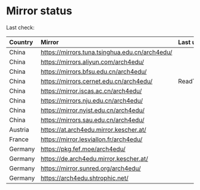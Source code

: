 <script src="./time.js"></script>
# Mirror status
Last check: <script type="text/javascript">localize(1748946492.8467968);</script>

|Country|Mirror|Last update|
|:------|:-----|:----------|
|China|https://mirrors.tuna.tsinghua.edu.cn/arch4edu/|<script type="text/javascript">localize(1748933465);</script>|
|China|https://mirrors.aliyun.com/arch4edu/|<script type="text/javascript">localize(1748760430);</script>|
|China|https://mirrors.bfsu.edu.cn/arch4edu/|<script type="text/javascript">localize(1748890027);</script>|
|China|https://mirrors.cernet.edu.cn/arch4edu/|ReadTimeout|
|China|https://mirror.iscas.ac.cn/arch4edu/|<script type="text/javascript">localize(1748933465);</script>|
|China|https://mirrors.nju.edu.cn/arch4edu/|<script type="text/javascript">localize(1748847087);</script>|
|China|https://mirror.nyist.edu.cn/arch4edu/|<script type="text/javascript">localize(1748890027);</script>|
|China|https://mirrors.sau.edu.cn/arch4edu/|<script type="text/javascript">localize(1731653531);</script>|
|Austria|https://at.arch4edu.mirror.kescher.at/|<script type="text/javascript">localize(1748890027);</script>|
|France|https://mirror.lesviallon.fr/arch4edu/|<script type="text/javascript">localize(1748890027);</script>|
|Germany|https://pkg.fef.moe/arch4edu/|<script type="text/javascript">localize(1748890027);</script>|
|Germany|https://de.arch4edu.mirror.kescher.at/|<script type="text/javascript">localize(1748890027);</script>|
|Germany|https://mirror.sunred.org/arch4edu/|<script type="text/javascript">localize(1748890027);</script>|
|Germany|https://arch4edu.shtrophic.net/|<script type="text/javascript">localize(1748890027);</script>|

<script src="./tablefilter/tablefilter.js"></script>
<script src="./table.js"></script>